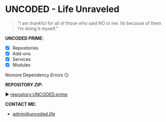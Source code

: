 # UNCODED - Life Unraveled
> "I am thankful for all of those who said NO to me. Its because of them I’m doing it myself."

**UNCODED _PRIME_:**

- [x] Repositories
- [x] Add-ons
- [x] Services
- [x] Modules

Nomore Dependency Errors :smirk:

**REPOSITORY _ZIP_:**

:arrow_forward: [repository.UNCODED.prime](http://start.uncoded.life)



 **CONTACT _ME_:**

* admin@uncoded.life


